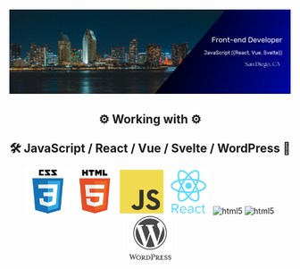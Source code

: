 <h1 align="center"></h1>

[![Banner](Banner.png)](https://zaneprunella.netlify.app/)

<p align="center">
</p>

<h2 align="center"> ⚙️ Working with ⚙️ <br> <br>
 🛠 JavaScript / React / Vue / Svelte / WordPress 🎨 </h2>

<p align="center"> 
  
  <a> 
    <img src="https://raw.githubusercontent.com/devicons/devicon/master/icons/css3/css3-original-wordmark.svg" alt="css3" width="80" height="80"/> 
  </a> 
  <a> 
    <img src="https://raw.githubusercontent.com/devicons/devicon/master/icons/html5/html5-original-wordmark.svg" alt="html5" width="80" height="80"/> 
  </a> 
  <a> 
    <img src="https://raw.githubusercontent.com/devicons/devicon/master/icons/javascript/javascript-original.svg" alt="javascript" width="80" height="80"/> 
  </a>

  <a> 
    <img src="https://raw.githubusercontent.com/devicons/devicon/master/icons/react/react-original-wordmark.svg" alt="react" width="80" height="80"/> 
  </a>
    <a> 
    <img <img src="https://cdn.jsdelivr.net/gh/devicons/devicon@latest/icons/vuejs/vuejs-original-wordmark.svg" alt="html5" width="80" height="80"/> 
  </a> 
  <a> 
    <img <img src="https://cdn.jsdelivr.net/gh/devicons/devicon@latest/icons/svelte/svelte-original.svg"  alt="html5" width="80" height="80"/> 
  </a>   
  <a> 
  <img src="https://raw.githubusercontent.com/devicons/devicon/master/icons/wordpress/wordpress-plain-wordmark.svg" alt="wordpress" width="80" height="80"/> 
</a>


</p>


